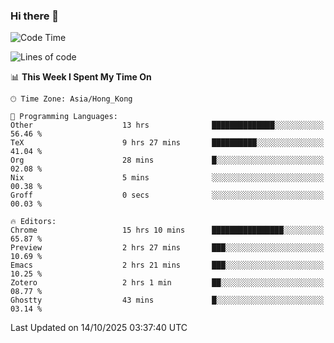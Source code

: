 ### Hi there 👋

<!--
**nicehiro/nicehiro** is a ✨ _special_ ✨ repository because its `README.md` (this file) appears on your GitHub profile.

Here are some ideas to get you started:

- 🔭 I’m currently working on ...
- 🌱 I’m currently learning ...
- 👯 I’m looking to collaborate on ...
- 🤔 I’m looking for help with ...
- 💬 Ask me about ...
- 📫 How to reach me: ...
- 😄 Pronouns: ...
- ⚡ Fun fact: ...
-->

<!--START_SECTION:waka-->
![Code Time](http://img.shields.io/badge/Code%20Time-1%2C145%20hrs%2041%20mins-blue)

![Lines of code](https://img.shields.io/badge/From%20Hello%20World%20I%27ve%20Written-1.9%20million%20lines%20of%20code-blue)

📊 **This Week I Spent My Time On** 

```text
🕑︎ Time Zone: Asia/Hong_Kong

💬 Programming Languages: 
Other                    13 hrs              ██████████████░░░░░░░░░░░   56.46 % 
TeX                      9 hrs 27 mins       ██████████░░░░░░░░░░░░░░░   41.04 % 
Org                      28 mins             █░░░░░░░░░░░░░░░░░░░░░░░░   02.08 % 
Nix                      5 mins              ░░░░░░░░░░░░░░░░░░░░░░░░░   00.38 % 
Groff                    0 secs              ░░░░░░░░░░░░░░░░░░░░░░░░░   00.03 % 

🔥 Editors: 
Chrome                   15 hrs 10 mins      ████████████████░░░░░░░░░   65.87 % 
Preview                  2 hrs 27 mins       ███░░░░░░░░░░░░░░░░░░░░░░   10.69 % 
Emacs                    2 hrs 21 mins       ███░░░░░░░░░░░░░░░░░░░░░░   10.25 % 
Zotero                   2 hrs 1 min         ██░░░░░░░░░░░░░░░░░░░░░░░   08.77 % 
Ghostty                  43 mins             █░░░░░░░░░░░░░░░░░░░░░░░░   03.14 % 
```


 Last Updated on 14/10/2025 03:37:40 UTC
<!--END_SECTION:waka-->

